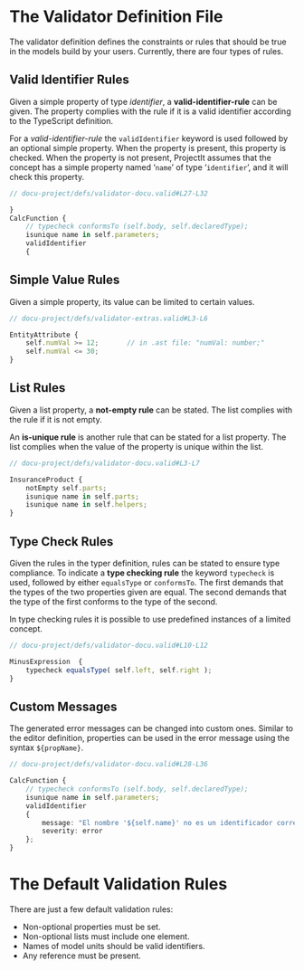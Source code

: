 <script>
    import Note from "../../../../lib/notes/Note.svelte";
</script>


# The Validator Definition File
The validator definition defines the constraints or rules that should be true in the models build by your users. 
Currently, there are four types of rules.

## Valid Identifier Rules

Given a simple property of type *identifier*, a **valid-identifier-rule** can be given. The property complies with the
rule if it is a valid identifier according to the TypeScript definition.

For a *valid-identifier-rule* the `validIdentifier` keyword is used followed by an optional simple property. When the
property is present, this property is checked. When the property is not present, ProjectIt assumes that the
concept has a simple property named ‘`name`’ of type ‘`identifier`’, and it will check this property.


```ts
// docu-project/defs/validator-docu.valid#L27-L32

}
CalcFunction {
    // typecheck conformsTo (self.body, self.declaredType);
    isunique name in self.parameters;
    validIdentifier
    {
```

## Simple Value Rules
Given a simple property, its value can be limited to certain values.

```ts
// docu-project/defs/validator-extras.valid#L3-L6

EntityAttribute {
    self.numVal >= 12;       // in .ast file: "numVal: number;"
    self.numVal <= 30;
}
```

## List Rules
Given a list property, a **not-empty rule** can be stated. The list complies with the rule if it is not empty.

An **is-unique rule** is another rule that can be stated for a list property. The list
complies when the value of the property is unique within the list.

```ts
// docu-project/defs/validator-docu.valid#L3-L7

InsuranceProduct {
    notEmpty self.parts;
    isunique name in self.parts;
    isunique name in self.helpers;
}
```

## Type Check Rules
Given the rules in the typer definition, rules can be stated to ensure type compliance.
To indicate a **type checking rule** the keyword `typecheck` is used, followed by either `equalsType` or `conformsTo`.
The first demands that the types of the two properties given are equal. The second demands that the type of the first
conforms to the type of the second.

In type checking rules it is possible to use predefined instances of a limited concept.

```ts
// docu-project/defs/validator-docu.valid#L10-L12

MinusExpression  {
    typecheck equalsType( self.left, self.right );
}
```

## Custom Messages

The generated error messages can be changed into custom ones. Similar to the editor definition,
properties can be used in the error message using the syntax `${propName}`.

```ts
// docu-project/defs/validator-docu.valid#L28-L36

CalcFunction {
    // typecheck conformsTo (self.body, self.declaredType);
    isunique name in self.parameters;
    validIdentifier
    {
        message: "El nombre '${self.name}' no es un identificador correcto.",
        severity: error
    };
}
```



# <a name="default-validation-rules"></a>The Default Validation Rules

There are just a few default validation rules:

* Non-optional properties must be set.
* Non-optional lists must include one element.
* Names of model units should be valid identifiers.
* Any reference must be present.
